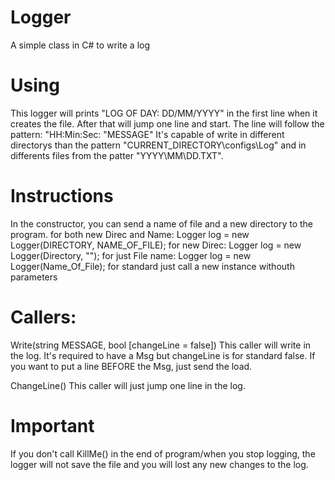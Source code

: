# Logger
A simple class in C# to write a log

# Using

This logger will prints "LOG OF DAY: DD/MM/YYYY" in the first line when it creates the file.
After that will jump one line and start.
The line will follow the pattern: "HH:Min:Sec: "MESSAGE"
It's capable of write in different directorys than the pattern "CURRENT_DIRECTORY\configs\Log" and in differents files from the patter "YYYY\MM\DD.TXT". 

# Instructions

In the constructor, you can send a name of file and a new directory to the program.
for both new Direc and Name: Logger log = new Logger(DIRECTORY, NAME_OF_FILE);
for new Direc: Logger log = new Logger(Directory, "");
for just File name: Logger log = new Logger(Name_Of_File);
for standard just call a new instance withouth parameters


                

# Callers:
Write(string MESSAGE, bool [changeLine = false])
This caller will write in the log. It's required to have a Msg but changeLine is for standard false. If you want to put a line BEFORE the Msg, just send the load.


ChangeLine()
This caller will just jump one line in the log.

# Important

If you don't call KillMe() in the end of program/when you stop logging, the logger will not save the file and you will lost any new changes to the log.
